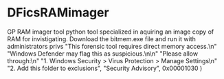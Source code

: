 # DFicsRAMimager
GP RAM imager tool
python tool specialized in aquiring an image copy of RAM for invistigating.
Download the bitmem.exe file and run it with administrators privs 
          "This forensic tool requires direct memory access.\n"
            "Windows Defender may flag this as suspicious.\n\n"
            "Please allow through:\n"
            "1. Windows Security > Virus Protection > Manage Settings\n"
            "2. Add this folder to exclusions",
            "Security Advisory", 0x00001030
        )
